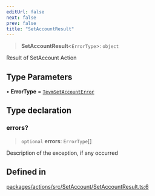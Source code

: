 ```yaml
---
editUrl: false
next: false
prev: false
title: "SetAccountResult"
---
```


> **SetAccountResult**\<`ErrorType`\>: `object`

Result of SetAccount Action

## Type Parameters

• **ErrorType** = [`TevmSetAccountError`](/reference/tevm/actions/type-aliases/tevmsetaccounterror/)

## Type declaration

### errors?

> `optional` **errors**: `ErrorType`[]

Description of the exception, if any occurred

## Defined in

[packages/actions/src/SetAccount/SetAccountResult.ts:6](https://github.com/evmts/tevm-monorepo/blob/main/packages/actions/src/SetAccount/SetAccountResult.ts#L6)
